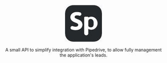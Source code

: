 <p align="center">
  <a href="#"><img src="simple-pipe-logo.png" width="120px" heigth="120px"/></a></br>
</p>
<p align="center">A small API to simplify integration with Pipedrive, to allow fully management the application's leads.</p>
<br/>
